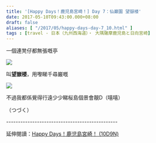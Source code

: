 ```yaml
---
title: '[Happy Days！鹿児島宮崎！] Day 7：仙巌園 望嶽楼'
date: 2017-05-10T09:43:00.000+08:00
draft: false
aliases: [ "/2017/05/happy-days-day-7_10.html" ]
tags : [travel - 日本（九州西海道）・ 大隅薩摩鹿児島と日向宮崎]
---
```


一個連凳仔都無張嘅亭  

![](/images/kojkmi7d16a.jpg)

叫**望嶽楼**，用嚟睇千尋巌嘅  

![](/images/kojkmi7d16.jpg)

不過我都係覺得行遠少少睇桜島個景會靚D（嘻嘻）  
  
  
  
（つづく）  
  
\-----------------------------------------------  
  
延伸閱讀：[Happy Days！鹿児島宮崎！ (10D9N)](https://hidie.net/kojkmi10d9n/)
